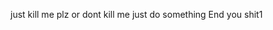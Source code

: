 just kill me plz 
<robob>
<bob-sh>
or dont kill me
just do something
End
you shit1
<bob-sh>
</robob>
